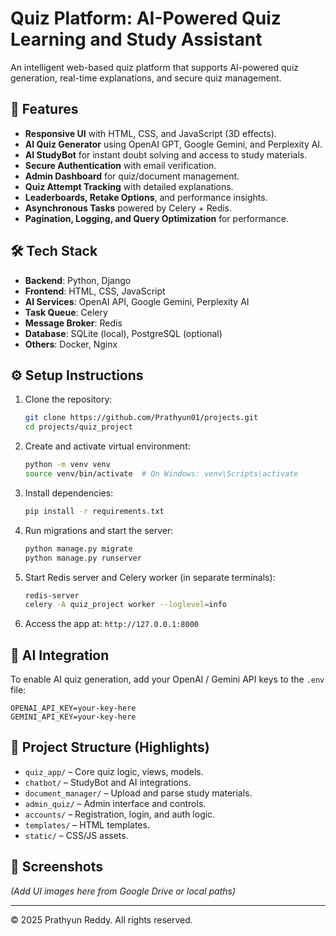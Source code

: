 
# Quiz Platform: AI-Powered Quiz Learning and Study Assistant

An intelligent web-based quiz platform that supports AI-powered quiz generation, real-time explanations, and secure quiz management.

## 🚀 Features

- **Responsive UI** with HTML, CSS, and JavaScript (3D effects).
- **AI Quiz Generator** using OpenAI GPT, Google Gemini, and Perplexity AI.
- **AI StudyBot** for instant doubt solving and access to study materials.
- **Secure Authentication** with email verification.
- **Admin Dashboard** for quiz/document management.
- **Quiz Attempt Tracking** with detailed explanations.
- **Leaderboards, Retake Options**, and performance insights.
- **Asynchronous Tasks** powered by Celery + Redis.
- **Pagination, Logging, and Query Optimization** for performance.

## 🛠️ Tech Stack

- **Backend**: Python, Django
- **Frontend**: HTML, CSS, JavaScript
- **AI Services**: OpenAI API, Google Gemini, Perplexity AI
- **Task Queue**: Celery
- **Message Broker**: Redis
- **Database**: SQLite (local), PostgreSQL (optional)
- **Others**: Docker, Nginx

## ⚙️ Setup Instructions

1. Clone the repository:
   ```bash
   git clone https://github.com/Prathyun01/projects.git
   cd projects/quiz_project
   ```

2. Create and activate virtual environment:
   ```bash
   python -m venv venv
   source venv/bin/activate  # On Windows: venv\Scripts\activate
   ```

3. Install dependencies:
   ```bash
   pip install -r requirements.txt
   ```

4. Run migrations and start the server:
   ```bash
   python manage.py migrate
   python manage.py runserver
   ```

5. Start Redis server and Celery worker (in separate terminals):
   ```bash
   redis-server
   celery -A quiz_project worker --loglevel=info
   ```

6. Access the app at: `http://127.0.0.1:8000`

## 🤖 AI Integration

To enable AI quiz generation, add your OpenAI / Gemini API keys to the `.env` file:
```
OPENAI_API_KEY=your-key-here
GEMINI_API_KEY=your-key-here
```

## 📁 Project Structure (Highlights)

- `quiz_app/` – Core quiz logic, views, models.
- `chatbot/` – StudyBot and AI integrations.
- `document_manager/` – Upload and parse study materials.
- `admin_quiz/` – Admin interface and controls.
- `accounts/` – Registration, login, and auth logic.
- `templates/` – HTML templates.
- `static/` – CSS/JS assets.

## 📸 Screenshots

*(Add UI images here from Google Drive or local paths)*

---

© 2025 Prathyun Reddy. All rights reserved.

